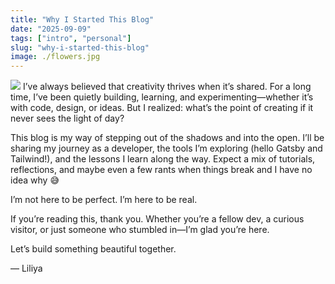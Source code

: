 ```yaml
---
title: "Why I Started This Blog"
date: "2025-09-09"
tags: ["intro", "personal"]
slug: "why-i-started-this-blog"
image: ./flowers.jpg
---
```

![](/flowers.jpg)
I’ve always believed that creativity thrives when it’s shared. For a long time, I’ve been quietly building, learning, and experimenting—whether it’s with code, design, or ideas. But I realized: what’s the point of creating if it never sees the light of day?

This blog is my way of stepping out of the shadows and into the open. I’ll be sharing my journey as a developer, the tools I’m exploring (hello Gatsby and Tailwind!), and the lessons I learn along the way. Expect a mix of tutorials, reflections, and maybe even a few rants when things break and I have no idea why 😅

I’m not here to be perfect. I’m here to be real.

If you’re reading this, thank you. Whether you’re a fellow dev, a curious visitor, or just someone who stumbled in—I’m glad you’re here.

Let’s build something beautiful together.

— Liliya
